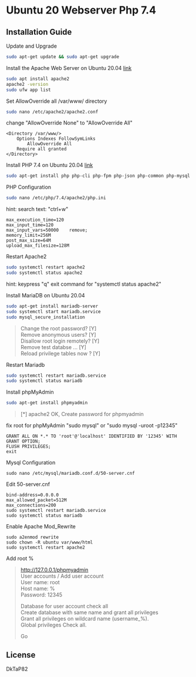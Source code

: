 # Ubuntu 20 Webserver Php 7.4

## Installation Guide

Update and Upgrade

```sh
sudo apt-get update && sudo apt-get upgrade
```

Install the Apache Web Server on Ubuntu 20.04 [link](https://linuxhint.com/install_apache_web_server_ubuntu/)

```sh
sudo apt install apache2
apache2 -version
sudo ufw app list
```

Set AllowOverride all /var/www/ directory

```sh
sudo nano /etc/apache2/apache2.conf
```

change "AllowOverride None" to "AllowOverride All"

```
<Directory /var/www/>
	Options Indexes FollowSymLinks
		AllowOverride All
	Require all granted
</Directory>
```
Install PHP 7.4 on Ubuntu 20.04 [link](https://computingforgeeks.com/how-to-install-php-on-ubuntu/)

```sh
sudo apt-get install php php-cli php-fpm php-json php-common php-mysql php-zip php-gd php-mbstring php-curl php-xml php-pear php-bcmath
```

PHP Configuration

```sh
sudo nano /etc/php/7.4/apache2/php.ini
``` 

hint:
search text: "ctrl+w" 

```
max_execution_time=120
max_input_time=120
max_input_vars=50000    remove;
memory_limit=256M
post_max_size=64M
upload_max_filesize=128M
``` 

Restart Apache2

```sh
sudo systemctl restart apache2
sudo systemctl status apache2
```
hint:
keypress "q" exit command for "systemctl status apache2"

Install MariaDB on Ubuntu 20.04

```sh
sudo apt-get install mariadb-server
sudo systemctl start mariadb.service
sudo mysql_secure_installation
```

>Change the root password? [Y]<br>
Remove anonymous users? [Y]<br>
Disallow root login remotely? [Y]<br>
Remove test databse ... [Y]<br>
Reload privilege tables now ? [Y]<br>

Restart Mariadb

```sh
sudo systemctl restart mariadb.service
sudo systemctl status mariadb
```

Install phpMyAdmin

```sh
sudo apt-get install phpmyadmin
```
>[*] apache2 OK, Create password for phpmyadmin

fix root for phpMyAdmin "sudo mysql" or "sudo mysql -uroot -p12345"
```
GRANT ALL ON *.* TO 'root'@'localhost' IDENTIFIED BY '12345' WITH GRANT OPTION;
FLUSH PRIVILEGES;
exit
```

Mysql Configuration

```
sudo nano /etc/mysql/mariadb.conf.d/50-server.cnf
```

Edit 50-server.cnf

```
bind-address=0.0.0.0
max_allowed_packet=512M
max_connections=200
sudo systemctl restart mariadb.service
sudo systemctl status mariadb
```

Enable Apache Mod_Rewrite

```
sudo a2enmod rewrite
sudo chown -R ubuntu var/www/html
sudo systemctl restart apache2
```

Add root %

>http://127.0.0.1/phpmyadmin<br>
>User accounts / Add user account<br>
>User name: root<br>
>Host name: %<br>
>Password: 12345<br>
>
>Database for user account check all<br>
>Create database with same name and grant all privileges<br>
>Grant all privileges on wildcard name (username\_%).<br>
>Global privileges Check all.<br>
>
>Go

## License
DkTaP82
